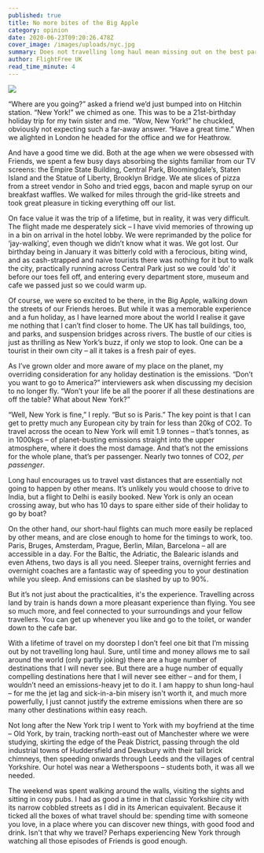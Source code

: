 ```yaml
---
published: true
title: No more bites of the Big Apple
category: opinion
date: 2020-06-23T09:20:26.478Z
cover_image: /images/uploads/nyc.jpg
summary: Does not travelling long haul mean missing out on the best parts of life?
author: FlightFree UK
read_time_minute: 4
---
```

![](/images/uploads/nyc.jpg)

“Where are you going?” asked a friend we’d just bumped into on Hitchin station. “New York!” we chimed as one. This was to be a 21st-birthday holiday trip for my twin sister and me. “Wow, New York!” he chuckled, obviously not expecting such a far-away answer. “Have a great time.” When we alighted in London he headed for the office and we for Heathrow.

And have a good time we did. Both at the age when we were obsessed with Friends, we spent a few busy days absorbing the sights familiar from our TV screens: the Empire State Building, Central Park, Bloomingdale’s, Staten Island and the Statue of Liberty, Brooklyn Bridge. We ate slices of pizza from a street vendor in Soho and tried eggs, bacon and maple syrup on our breakfast waffles. We walked for miles through the grid-like streets and took great pleasure in ticking everything off our list.

On face value it was the trip of a lifetime, but in reality, it was very difficult. The flight made me desperately sick – I have vivid memories of throwing up in a bin on arrival in the hotel lobby. We were reprimanded by the police for ‘jay-walking’, even though we didn’t know what it was. We got lost. Our birthday being in January it was bitterly cold with a ferocious, biting wind, and as cash-strapped and naive tourists there was nothing for it but to walk the city, practically running across Central Park just so we could ‘do’ it before our toes fell off, and entering every department store, museum and cafe we passed just so we could warm up.

Of course, we were so excited to be there, in the Big Apple, walking down the streets of our Friends heroes. But while it was a memorable experience and a fun holiday, as I have learned more about the world I realise it gave me nothing that I can’t find closer to home. The UK has tall buildings, too, and parks, and suspension bridges across rivers. The bustle of our cities is just as thrilling as New York’s buzz, if only we stop to look. One can be a tourist in their own city – all it takes is a fresh pair of eyes. 

As I’ve grown older and more aware of my place on the planet, my overriding consideration for any holiday destination is the emissions. “Don’t you want to go to America?” interviewers ask when discussing my decision to no longer fly. “Won’t your life be all the poorer if all these destinations are off the table? What about New York?”

“Well, New York is fine,” I reply. “But so is Paris.” The key point is that I can get to pretty much any European city by train for less than 20kg of CO2. To travel across the ocean to New York will emit 1.9 tonnes – that’s tonnes, as in 1000kgs – of planet-busting emissions straight into the upper atmosphere, where it does the most damage. And that’s not the emissions for the whole plane, that’s per passenger. Nearly two tonnes of CO2, *per passenger*.

Long haul encourages us to travel vast distances that are essentially not going to happen by other means. It’s unlikely you would choose to drive to India, but a flight to Delhi is easily booked. New York is only an ocean crossing away, but who has 10 days to spare either side of their holiday to go by boat?

On the other hand, our short-haul flights can much more easily be replaced by other means, and are close enough to home for the timings to work, too. Paris, Bruges, Amsterdam, Prague, Berlin, Milan, Barcelona – all are accessible in a day. For the Baltic, the Adriatic, the Balearic islands and even Athens, two days is all you need. Sleeper trains, overnight ferries and overnight coaches are a fantastic way of speeding you to your destination while you sleep. And emissions can be slashed by up to 90%.

But it’s not just about the practicalities, it's the experience. Travelling across land by train is hands down a more pleasant experience than flying. You see so much more, and feel connected to your surroundings and your fellow travellers. You can get up whenever you like and go to the toilet, or wander down to the cafe bar. 

With a lifetime of travel on my doorstep I don’t feel one bit that I’m missing out by not travelling long haul. Sure, until time and money allows me to sail around the world (only partly joking) there are a huge number of destinations that I will never see. But there are a huge number of equally compelling destinations here that I will never see either – and for them, I wouldn’t need an emissions-heavy jet to do it. I am happy to shun long-haul – for me the jet lag and sick-in-a-bin misery isn't worth it, and much more powerfully, I just cannot justify the extreme emissions when there are so many other destinations within easy reach.

Not long after the New York trip I went to York with my boyfriend at the time – Old York, by train, tracking north-east out of Manchester where we were studying, skirting the edge of the Peak District, passing through the old industrial towns of Huddersfield and Dewsbury with their tall brick chimneys, then speeding onwards through Leeds and the villages of central Yorkshire. Our hotel was near a Wetherspoons – students both, it was all we needed. 

The weekend was spent walking around the walls, visiting the sights and sitting in cosy pubs. I had as good a time in that classic Yorkshire city with its narrow cobbled streets as I did in its American equivalent. Because it ticked all the boxes of what travel should be: spending time with someone you love, in a place where you can discover new things, with good food and drink. Isn't that why we travel? Perhaps experiencing New York through watching all those episodes of Friends is good enough.